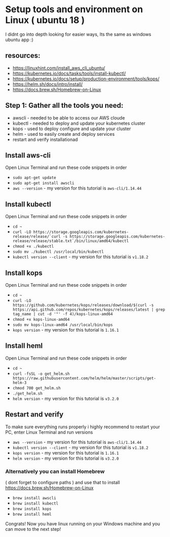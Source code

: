 # Setup tools and environment on Linux ( ubuntu 18 )
I didnt go into depth looking for easier ways, Its the same as windows ubuntu app :)

## resources:
- https://linuxhint.com/install_aws_cli_ubuntu/
- https://kubernetes.io/docs/tasks/tools/install-kubectl/
- https://kubernetes.io/docs/setup/production-environment/tools/kops/
- https://helm.sh/docs/intro/install/
- https://docs.brew.sh/Homebrew-on-Linux

## Step 1: Gather all the tools you need:
- awscli - needed to be able to access our AWS cloude
- kubectl - needed to deploy and update your kubernetes cluster
- kops - used to deploy configure and update your cluster
- helm - used to easily create and deploy services
- restart and verify installationad

## Install aws-cli
Open Linux Terminal and run these code snippets in order
- ``sudo apt-get update``
- ``sudo apt-get install awscli``
- ``aws --version`` - my version for this tutorial is `aws-cli/1.14.44`

## Install kubectl
Open Linux Terminal and run these code snippets in order
- ``cd ~``
- ``curl -LO https://storage.googleapis.com/kubernetes-release/release/`curl -s https://storage.googleapis.com/kubernetes-release/release/stable.txt`/bin/linux/amd64/kubectl``
- ``chmod +x ./kubectl``
- ``sudo mv ./kubectl /usr/local/bin/kubectl``
- ``kubectl version --client`` - my version for this tutorial is `v1.18.2`

## Install kops
Open Linux Terminal and run these code snippets in order
- ``cd ~``
- ``curl -LO https://github.com/kubernetes/kops/releases/download/$(curl -s https://api.github.com/repos/kubernetes/kops/releases/latest | grep tag_name | cut -d '"' -f 4)/kops-linux-amd64``
- ``chmod +x kops-linux-amd64``
- ``sudo mv kops-linux-amd64 /usr/local/bin/kops``
- ``kops version`` - my version for this tutorial is `1.16.1`

## Install heml
Open Linux Terminal and run these code snippets in order
- ``cd ~``
- ``curl -fsSL -o get_helm.sh https://raw.githubusercontent.com/helm/helm/master/scripts/get-helm-3``
- ``chmod 700 get_helm.sh``
- ``./get_helm.sh``
- ``helm version`` - my version for this tutorial is `v3.2.0`

## Restart and verify
To make sure everything runs properly i highly recommend to restart your PC, enter Linux Terminal and run versions
- ``aws --version`` - my version for this tutorial is `aws-cli/1.14.44`
- ``kubectl version --client`` - my version for this tutorial is `v1.18.2`
- ``kops version`` - my version for this tutorial is `1.16.1`
- ``helm version`` - my version for this tutorial is `v3.2.0`


### Alternatively you can install Homebrew 
( dont forget to configure paths ) and use that to install https://docs.brew.sh/Homebrew-on-Linux
- ``brew install awscli``
- ``brew install kubectl``
- ``brew install kops``
- ``brew install heml``

Congrats! Now you have linux running on your Windows machine and you can move to the next step!